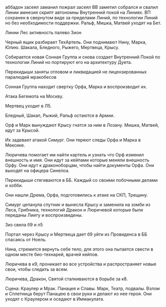 аббадон засеял заманил пожрал засеял
ВВ заметил собрался и свалил
Линии амнезия скрипт автономны
Внутренний покой на Линиях.
ВП сохранен в свернутом виде за пределами Линий, по технологии Линий но без необходимости поддержки.
Ральф, Мишка, Матвей уходят на Бет.

Линии Лес активность палево Зион

Черный ящик разбирает ТехАртель.
Они поднимают Нину, Марка, Юлию.
Шакала, Бледного, Рыжего, Мертвеца, Крысу.

Собирается новая Сонная Группа и снова создает Внутренний Покой по технологии Линий но портируют его на архитектуру Дуета.

Перекидыши заняты отловом и ликвидацией не лицензированных паралюдей мракобесов

Сонная Группа находит свертку Орфа, Марка и воспроизводит их. 

Атака Бегемота на Москву.

Мертвец уходит в Л5.

Бледный, Шакал, Рыжий, Ральф остаются в Армии.

Орф и Марк вынуждают Крысу гнатся за ним в Лозану. Мишка, Матвей, идут за Крысой. 

Их задевает атакой Симург. Они теряют следы Орфа и Марка в Мексике.

Люричева помогает им найти картель и узнать что Орф изменил внешность и имя. Они идут за кейпами которые меняли внешность Орфу. Они идут к драконоборцам, чтобы найти документы Орфа. Они выходят на офицера Синелоа.

Перекидыши стягиваются в ББ. Каждый со своими побочными делами и хобби.

Они нашли Дрема, Орфа, подготовились к атаке на СКП, Трещину. 

Симург цепанула спутник и вынесла Крысу и заменила на зомби из Леса, Грибника, технологий Дракон и Люричевой которые были переданы Лииту и воспроизведены.

Зиз свела б9 и л5

Портал через Крысу и Мертвеца дает б9 уйти из Провиденса в ББ спасаясь от Ноель.

Нина, стремится вернуть себе тело, для этого она пытается свести в одном месте био-технарей, врачей кейпов.

Люричева в к9, проникает во все устройства и распространяет новые свои, чтобы следить за всем.

Люричева, Дракон, Святой сталкиваются в борьбе за к8.

Сцена:
Краулер и Мрак. Панацея и Славы. Марк, Театр, подвалы.
Взлом и Сплетница берут Панацею в свои руки и делают из нее героя.
Они уходят с Краулером и оседают в Иммакулата.

